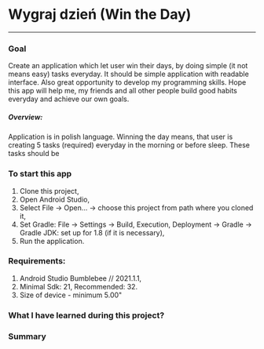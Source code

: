 # Wygraj dzień (Win the Day) #

---
### Goal ### 
Create an application which let user win their days, by doing simple (it not means easy) tasks
everyday. It should be simple application with readable interface. 
Also great opportunity to develop my programming skills.
Hope this app will help me, my friends and all other people build good habits everyday 
and achieve our own goals.

##### Overview: #####
Application is in polish language.
Winning the day means, that user is creating 5 tasks (required) everyday in the morning or before
sleep. These tasks should be 

### To start this app ###
1. Clone this project,
2. Open Android Studio,
3. Select File -> Open... -> choose this project from path where you cloned it,
4. Set Gradle: File -> Settings -> Build, Execution, Deployment -> Gradle
   -> Gradle JDK: set up for 1.8 (if it is necessary),
5. Run the application.

### Requirements: ###
1. Android Studio Bumblebee // 2021.1.1,
2. Minimal Sdk: 21, Recommended: 32.
3. Size of device - minimum 5.00"

### What I have learned during this project? ###

### Summary ###
